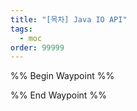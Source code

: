 ```yaml
---
title: "[목차] Java IO API"
tags:
  - moc
order: 99999
---
```

%% Begin Waypoint %%


%% End Waypoint %%